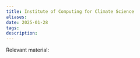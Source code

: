 ```yaml
---
title: Institute of Computing for Climate Science
aliases: 
date: 2025-01-28
tags: 
description:
---
```


Relevant material: 




